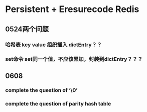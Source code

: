 # Persistent + Eresurecode Redis

## 0524两个问题

### 哈希表 key value 组织插入 dictEntry？？
### set命令 set同一个值，不应该累加，封装到dictEntry？？？

## 0608
### complete the question of ‘\0’
### complete the question of parity hash table